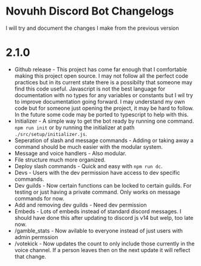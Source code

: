 # Novuhh Discord Bot Changelogs

I will try and document the changes I make from the previous version

# 2.1.0

- Github release - This project has come far enough that I comfortable making this project open source. I may not follow all the perfect code practices but in its current state there is a possibilty that someone may find this code useful. Javascript is not the best language for documentation with no types for any variables or constants but I wil try to improve documentation going forward. I may understand my own code but for someone just opening the project, it may be hard to follow. In the future some code may be ported to typescript to help with this.
- Initializer - A simple way to get the bot ready by running one command. `npm run init` or by running the initializer at path `./src/setup/initializer.js`.
- Seperation of slash and message commands - Adding or taking away a command should be much easier with the modular system.
- Message and voice handlers - Also modular.
- File structure much more organized.
- Deploy slash commands - Quick and easy with `npm run dc`.
- Devs - Users with the dev permission have access to dev specific commands.
- Dev guilds - Now certain functions can be locked to certain guilds. For testing or just having a private command. Only works on message commands for now.
- Add and removing dev guilds - Need dev permission
- Embeds - Lots of embeds instead of standard discord messages. I should have done this after updating to discord js v14 but welp, too late now.
- /gamble_stats - Now avilable to everyone instead of just users with admin permssion
- /votekick - Now updates the count to only include those currently in the voice channel. If a person leaves then on the next update it will reflect that change.